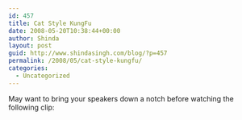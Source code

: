 ```yaml
---
id: 457
title: Cat Style KungFu
date: 2008-05-20T10:38:44+00:00
author: Shinda
layout: post
guid: http://www.shindasingh.com/blog/?p=457
permalink: /2008/05/cat-style-kungfu/
categories:
  - Uncategorized
---
```

May want to bring your speakers down a notch before watching the following clip:

<p style="text-align: center;">
</p>